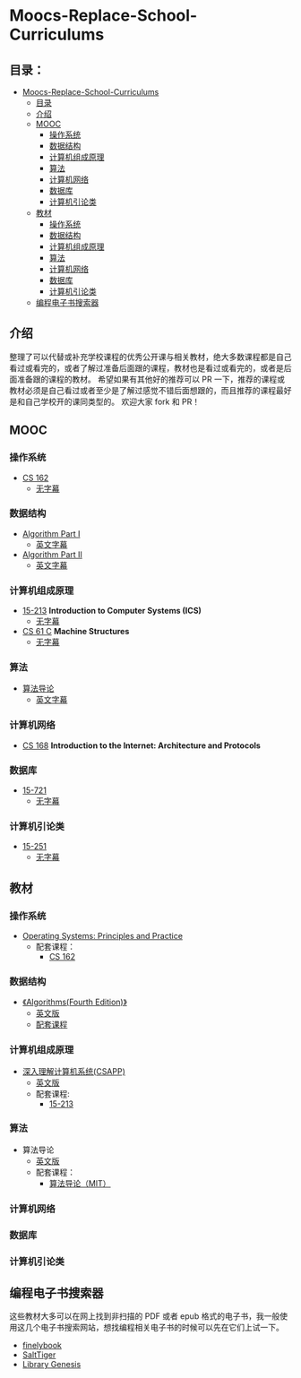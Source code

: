 # Moocs-Replace-School-Curriculums

## 目录：
- [Moocs-Replace-School-Curriculums](#Moocs-Replace-School-Curriculums)
	- [目录](#目录)
	- [介绍](#介绍)
	- [MOOC](#MOOC)
		- [操作系统](#MOOC_OS)
		- [数据结构](#MOOC_DS)
		- [计算机组成原理](#MOOC_Computer_Organization)
		- [算法](#MOOC_Algorithms)
		- [计算机网络](#MOOC_Internet)
		- [数据库](#MOOC_Database)
		- [计算机引论类](#MOOC_CS_Introductory)
	- [教材](#TextBook)
		- [操作系统](#TextBook_OS)
		- [数据结构](#TextBook_DS)
		- [计算机组成原理](#TextBook_Computer_Organization)
		- [算法](#TextBook_Algorithms)
		- [计算机网络](#TextBook_Internet)
		- [数据库](#TextBook_Database)
		- [计算机引论类](#TextBook_CS_Introductory)
  -  [编程电子书搜索器](#PDF_Search_Engine)

## 介绍
整理了可以代替或补充学校课程的优秀公开课与相关教材，绝大多数课程都是自己看过或看完的，或者了解过准备后面跟的课程，教材也是看过或看完的，或者是后面准备跟的课程的教材。
希望如果有其他好的推荐可以 PR 一下，推荐的课程或教材必须是自己看过或者至少是了解过感觉不错后面想跟的，而且推荐的课程最好是和自己学校开的课同类型的。
欢迎大家 fork 和 PR！

## MOOC

<span id="MOOC_OS"></span>
### 操作系统

<span id="CS_162"></span>
- [CS 162](<https://inst.eecs.berkeley.edu/~cs162/archives.html>)
  - [无字幕](<https://archive.org/details/ucberkeley-webcast-PL-XXv-cvA_iBDyz-ba4yDskqMDY6A1w_c>)

<span id="MOOC_DS"></span>
### 数据结构

<span id="Algorithm_Fourth"></span>
- [Algorithm Part I](<https://www.coursera.org/learn/algorithms-part1/home/welcome>)
  - [英文字幕](<https://www.coursera.org/learn/algorithms-part1/home/welcome>)
- [Algorithm Part II](<https://www.coursera.org/learn/algorithms-part2/home/welcome>)
  - [英文字幕](<https://www.coursera.org/learn/algorithms-part2/home/welcome>)

<span id="MOOC_Computer_Organization"></span>
### 计算机组成原理

<span id="ICS"></span>
- [15-213](<https://www.cs.cmu.edu/~213/index.html>) **Introduction to Computer Systems (ICS)**
  - [无字幕](https://scs.hosted.panopto.com/Panopto/Pages/Sessions/List.aspx#folderID="b96d90ae-9871-4fae-91e2-b1627b43e25e"&maxResults=150)
- [CS 61 C](<https://inst.eecs.berkeley.edu/~cs61c/archives.html>) **Machine Structures**
  - [无字幕](<http://www.infocobuild.com/education/audio-video-courses/computer-science/cs61c-spring2015-berkeley.html>)

<span id="MOOC_Algorithms"></span>
### 算法

<span id="算法导论"></span>
- [算法导论](<https://ocw.mit.edu/courses/electrical-engineering-and-computer-science/6-006-introduction-to-algorithms-fall-2011/>)
  - [英文字幕](<https://ocw.mit.edu/courses/electrical-engineering-and-computer-science/6-006-introduction-to-algorithms-fall-2011/lecture-videos/>)

<span id="MOOC_Internet"></span>
### 计算机网络

- [CS 168](<https://inst.eecs.berkeley.edu/~cs168/fa15/>) **Introduction to the Internet: Architecture and Protocols**

<span id="MOOC_Database"></span>
### 数据库

- [15-721](<https://15721.courses.cs.cmu.edu/spring2019/>)
  - [无字幕](https://scs.hosted.panopto.com/Panopto/Pages/Sessions/List.aspx#maxResults=150&folderID="ed2ee867-9610-4bad-94af-5d12c2ea47cd")

<span id="MOOC_CS_Introductory"></span>
### 计算机引论类

- [15-251](<http://www.cs.cmu.edu/~15251/index.html>)
  - [无字幕](https://scs.hosted.panopto.com/Panopto/Pages/Sessions/List.aspx#maxResults=150&folderID="bcf8243e-cf18-481f-960f-3c5b26fbb69b")

<span id="TextBook"></span>
## 教材

<span id="TextBook_OS"></span>
### 操作系统

- [Operating Systems: Principles and Practice](<https://www.amazon.com/Operating-Systems-Principles-Thomas-Anderson/dp/0985673524>)
  - 配套课程：
    - [CS 162](#CS_162)

<span id="TextBook_DS"></span>
### 数据结构

- [《Algorithms(Fourth Edition)》](https://algs4.cs.princeton.edu/)
  - [英文版](<https://www.amazon.com/Algorithms-4th-Robert-Sedgewick/dp/032157351X>)
  - [配套课程](#Algorithm_Fourth)

<span id="TextBook_Computer_Organization"></span>
### 计算机组成原理

- [深入理解计算机系统(CSAPP)](https://csapp.cs.cmu.edu/)
  - [英文版](http://finelybook.com/computer-systems-a-programmers-perspective-3rd-global-edition/)
  - 配套课程:
    - [15-213](#ICS)

<span id="TextBook_Algorithms"></span>
### 算法

- 算法导论
  - [英文版]([https://www.amazon.cn/dp/B00AK7BYJY/ref=sr_1_1?keywords=%E7%AE%97%E6%B3%95%E5%AF%BC%E8%AE%BA+%E8%8B%B1%E6%96%87%E7%89%88&qid=1558442450&s=books&sr=1-1](https://www.amazon.cn/dp/B00AK7BYJY/ref=sr_1_1?keywords=算法导论+英文版&qid=1558442450&s=books&sr=1-1))
  - 配套课程：
    - [算法导论（MIT）](#算法导论)

<span id="TextBook_Internet"></span>
### 计算机网络

<span id="TextBook_Database"></span>
### 数据库

<span id="TextBook_CS_Introductory"></span>
### 计算机引论类

<span id="PDF_Search_Engine"></span>
## 编程电子书搜索器
这些教材大多可以在网上找到非扫描的 PDF 或者 epub 格式的电子书，我一般使用这几个电子书搜索网站，想找编程相关电子书的时候可以先在它们上试一下。
- [finelybook](http://finelybook.com/)
- [SaltTiger](https://salttiger.com/)
- [Library Genesis](http://www.libgen.io/)